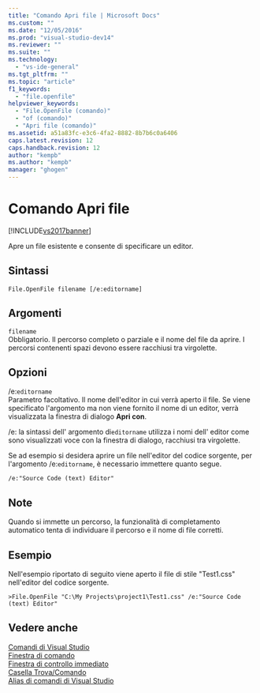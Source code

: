 ```yaml
---
title: "Comando Apri file | Microsoft Docs"
ms.custom: ""
ms.date: "12/05/2016"
ms.prod: "visual-studio-dev14"
ms.reviewer: ""
ms.suite: ""
ms.technology: 
  - "vs-ide-general"
ms.tgt_pltfrm: ""
ms.topic: "article"
f1_keywords: 
  - "file.openfile"
helpviewer_keywords: 
  - "File.OpenFile (comando)"
  - "of (comando)"
  - "Apri file (comando)"
ms.assetid: a51a83fc-e3c6-4fa2-8882-8b7b6c0a6406
caps.latest.revision: 12
caps.handback.revision: 12
author: "kempb"
ms.author: "kempb"
manager: "ghogen"
---
```

# Comando Apri file
[!INCLUDE[vs2017banner](../../code-quality/includes/vs2017banner.md)]

Apre un file esistente e consente di specificare un editor.  
  
## Sintassi  
  
```  
File.OpenFile filename [/e:editorname]  
```  
  
## Argomenti  
 `filename`  
 Obbligatorio.  Il percorso completo o parziale e il nome del file da aprire.  I percorsi contenenti spazi devono essere racchiusi tra virgolette.  
  
## Opzioni  
 \/e:`editorname`  
 Parametro facoltativo.  Il nome dell'editor in cui verrà aperto il file.  Se viene specificato l'argomento ma non viene fornito il nome di un editor, verrà visualizzata la finestra di dialogo **Apri con**.  
  
 \/e: la sintassi dell' argomento di`editorname` utilizza i nomi dell' editor come sono visualizzati voce con la finestra di dialogo, racchiusi tra virgolette.  
  
 Se ad esempio si desidera aprire un file nell'editor del codice sorgente, per l'argomento \/e:`editorname`, è necessario immettere quanto segue.  
  
```  
/e:"Source Code (text) Editor"  
```  
  
## Note  
 Quando si immette un percorso, la funzionalità di completamento automatico tenta di individuare il percorso e il nome di file corretti.  
  
## Esempio  
 Nell'esempio riportato di seguito viene aperto il file di stile "Test1.css" nell'editor del codice sorgente.  
  
```  
>File.OpenFile "C:\My Projects\project1\Test1.css" /e:"Source Code (text) Editor"  
```  
  
## Vedere anche  
 [Comandi di Visual Studio](../../ide/reference/visual-studio-commands.md)   
 [Finestra di comando](../../ide/reference/command-window.md)   
 [Finestra di controllo immediato](../../ide/reference/immediate-window.md)   
 [Casella Trova\/Comando](../../ide/find-command-box.md)   
 [Alias di comandi di Visual Studio](../../ide/reference/visual-studio-command-aliases.md)
